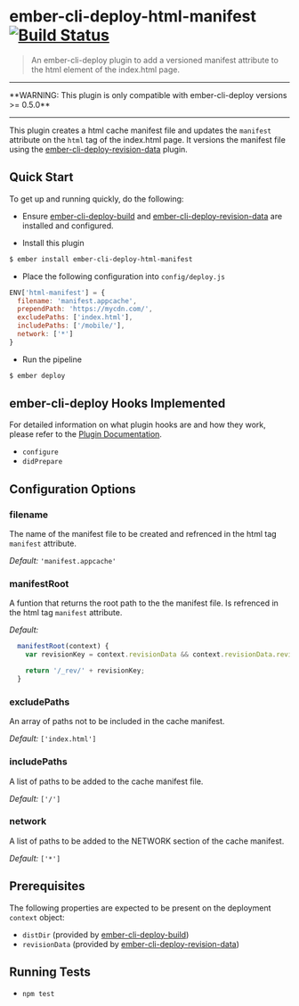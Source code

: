 # ember-cli-deploy-html-manifest [![Build Status](https://travis-ci.org/arenoir/ember-cli-deploy-html-manifest.svg?branch=master)](https://travis-ci.org/arenoir/ember-cli-deploy-html-manifest)


> An ember-cli-deploy plugin to add a versioned manifest attribute to the html element of the index.html page.

<hr/>
**WARNING: This plugin is only compatible with ember-cli-deploy versions >= 0.5.0**
<hr/>

This plugin creates a html cache manifest file and updates the `manifest` attribute on the `html` tag of the index.html page.  It versions the manifest file using the [ember-cli-deploy-revision-data][3] plugin.

## Quick Start
To get up and running quickly, do the following:

- Ensure [ember-cli-deploy-build][1] and [ember-cli-deploy-revision-data][3] are installed and configured.

- Install this plugin

```bash
$ ember install ember-cli-deploy-html-manifest
```

- Place the following configuration into `config/deploy.js`

```javascript
ENV['html-manifest'] = {
  filename: 'manifest.appcache',
  prependPath: 'https://mycdn.com/',
  excludePaths: ['index.html'],
  includePaths: ['/mobile/'],
  network: ['*']
}
```

- Run the pipeline

```bash
$ ember deploy
```


## ember-cli-deploy Hooks Implemented

For detailed information on what plugin hooks are and how they work, please refer to the [Plugin Documentation][1].

- `configure`
- `didPrepare`

## Configuration Options

### filename
  The name of the manifest file to be created and refrenced in the html tag `manifest` attribute.

*Default:* `'manifest.appcache'`

### manifestRoot

  A funtion that returns the root path to the the manifest file. Is refrenced in the html tag `manifest` attribute.
  
*Default:* 
```javascript
  manifestRoot(context) {
    var revisionKey = context.revisionData && context.revisionData.revisionKey;

    return '/_rev/' + revisionKey;
  }
```

### excludePaths

  An array of paths not to be included in the cache manifest.

*Default:*  ```['index.html']```
  

### includePaths
  A list of paths to be added to the cache manifest file. 

*Default:* ```['/']```

### network
  A list of paths to be added to the NETWORK section of the cache manifest. 

*Default:* ```['*']```


## Prerequisites

The following properties are expected to be present on the deployment `context` object:

- `distDir`                     (provided by [ember-cli-deploy-build][2])
- `revisionData`                (provided by [ember-cli-deploy-revision-data][3])

## Running Tests

- `npm test`

[1]: http://ember-cli.github.io/ember-cli-deploy/plugins "Plugin Documentation"
[2]: https://github.com/ember-cli-deploy/ember-cli-deploy-build "ember-cli-deploy-build"
[3]: https://github.com/ember-cli-deploy/ember-cli-deploy-revision-data "ember-cli-deploy-revision-data"
